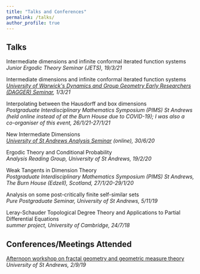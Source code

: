 ```yaml
---
title: "Talks and Conferences"
permalink: /talks/
author_profile: true
---
```


## Talks

Intermediate dimensions and infinite conformal iterated function systems  
*Junior Ergodic Theory Seminar (JETS), 19/3/21*

Intermediate dimensions and infinite conformal iterated function systems  
*[University of Warwick's Dynamics and Group Geometry Early Researchers (DAGGER) Seminar](https://warwick.ac.uk/fac/sci/maths/research/events/seminars/areas/dagger), 1/3/21*

Interpolating between the Hausdorff and box dimensions  
*Postgraduate Interdisciplinary Mathematics Symposium (PIMS) St Andrews (held online instead of at the Burn House due to COVID-19); I was also a co-organiser of this event, 26/1/21-27/1/21* 

New Intermediate Dimensions  
*[University of St Andrews Analysis Seminar](http://www-maths.mcs.st-andrews.ac.uk/pg/pure/Analysis/seminars.html) (online), 30/6/20*

Ergodic Theory and Conditional Probability  
*Analysis Reading Group, University of St Andrews, 19/2/20*

Weak Tangents in Dimension Theory  
*Postgraduate Interdisciplinary Mathematics Symposium (PIMS) St Andrews, The Burn House (Edzell), Scotland, 27/1/20-29/1/20*

Analysis on some post-critically finite self-similar sets  
*Pure Postgraduate Seminar, University of St Andrews, 5/11/19*

Leray-Schauder Topological Degree Theory and Applications to Partial Differential Equations  
*summer project, University of Cambridge, 24/7/18*


## Conferences/Meetings Attended

[Afternoon workshop on fractal geometry and geometric measure theory](http://www.mcs.st-andrews.ac.uk/~jmf32/FG19.html)  
*University of St Andrews, 2/9/19*



